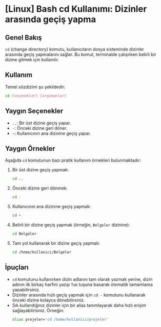 # [Linux] Bash cd Kullanımı: Dizinler arasında geçiş yapma

## Genel Bakış
`cd` (change directory) komutu, kullanıcıların dosya sisteminde dizinler arasında geçiş yapmalarını sağlar. Bu komut, terminalde çalışırken belirli bir dizine gitmek için kullanılır.

## Kullanım
Temel sözdizimi şu şekildedir:

```bash
cd [seçenekler] [argümanlar]
```

## Yaygın Seçenekler
- `..`: Bir üst dizine geçiş yapar.
- `-`: Önceki dizine geri döner.
- `~`: Kullanıcının ana dizinine geçiş yapar.

## Yaygın Örnekler
Aşağıda `cd` komutunun bazı pratik kullanım örnekleri bulunmaktadır:

1. Bir üst dizine geçiş yapmak:
   ```bash
   cd ..
   ```

2. Önceki dizine geri dönmek:
   ```bash
   cd -
   ```

3. Kullanıcının ana dizinine geçiş yapmak:
   ```bash
   cd ~
   ```

4. Belirli bir dizine geçiş yapmak (örneğin, `Belgeler` dizinine):
   ```bash
   cd Belgeler
   ```

5. Tam yol kullanarak bir dizine geçiş yapmak:
   ```bash
   cd /home/kullanici/Belgeler
   ```

## İpuçları
- `cd` komutunu kullanırken dizin adlarını tam olarak yazmak yerine, dizin adının ilk birkaç harfini yazıp `Tab` tuşuna basarak otomatik tamamlama yapabilirsiniz.
- Dizinler arasında hızlı geçiş yapmak için `cd -` komutunu kullanarak önceki dizine kolayca dönebilirsiniz.
- Sık kullandığınız dizinler için bir alias tanımlayarak daha hızlı erişim sağlayabilirsiniz. Örneğin:
  ```bash
  alias projeler='cd /home/kullanici/projeler'
  ```